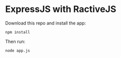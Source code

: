 ExpressJS with RactiveJS
===

Download this repo and install the app:

    npm install
    
Then run:

    node app.js